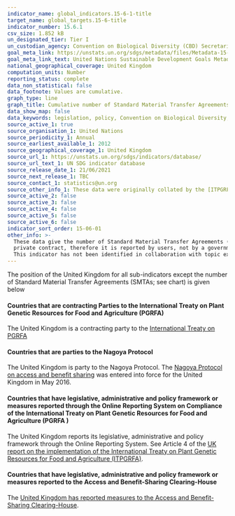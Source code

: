 ```yaml
---
indicator_name: global_indicators.15-6-1-title
target_name: global_targets.15-6-title
indicator_number: 15.6.1
csv_size: 1.852 kB
un_designated_tier: Tier I
un_custodian_agency: Convention on Biological Diversity (CBD) Secretariat
goal_meta_link: https://unstats.un.org/sdgs/metadata/files/Metadata-15-06-01.pdf
goal_meta_link_text: United Nations Sustainable Development Goals Metadata (PDF 215 KB)
national_geographical_coverage: United Kingdom
computation_units: Number
reporting_status: complete
data_non_statistical: false
data_footnote: Values are cumulative.
graph_type: line
graph_title: Cumulative number of Standard Material Transfer Agreements (SMTAs) transferring plant genetic resources for food and agriculture to the UK
data_show_map: false
data_keywords: legislation, policy, Convention on Biological Diversity, FAO 
source_active_1: true
source_organisation_1: United Nations
source_periodicity_1: Annual
source_earliest_available_1: 2012
source_geographical_coverage_1: United Kingdom
source_url_1: https://unstats.un.org/sdgs/indicators/database/
source_url_text_1: UN SDG indicator database
source_release_date_1: 21/06/2021
source_next_release_1: TBC
source_contact_1: statistics@un.org
source_other_info_1: These data were originally collated by the [ITPGRFA Secretariat](http://www.fao.org/plant-treaty/areas-of-work/compliance/compliance-reports/en/)
source_active_2: false
source_active_3: false
source_active_4: false
source_active_5: false
source_active_6: false
indicator_sort_order: 15-06-01
other_info: >-
  These data give the number of Standard Material Transfer Agreements (SMTAs) reported through the online system of the International Treaty (Easy-SMTA). The true number of SMTA issued (signed) could be higher, as some SMTAs signed may not be reported through the online system. SMTA is a
  private contract, therefore it is reported by users, not by a government focal point. Users also have a two-year period for reporting their SMTAs. Thus the number reported for a specific year may change during the following two years. Data follows the UN specification for this indicator.
  This indicator has not been identified in collaboration with topic experts.
---
```

The position of the United Kingdom for all sub-indicators except the number of Standard Material Transfer Agreements (SMTAs; see chart) is given below 
  
#### Countries that are contracting Parties to the International Treaty on Plant Genetic Resources for Food and Agriculture (PGRFA)     
The United Kingdom is a contracting party to the [International Treaty on PGRFA](https://www.gov.uk/government/publications/ts-no212015-international-treaty-on-plant-genetic-resources-for-food-and-agriculture-adopted-by-the-thirty-first-session-of-the-fao-conference-in)
  
#### Countries that are parties to the Nagoya Protocol   
 The United Kingdom is party to the Nagoya Protocol. The [Nagoya Protocol on access and benefit sharing](https://www.gov.uk/guidance/abs) was entered into force for the United Kingdom in May 2016.
  
#### Countries that have legislative, administrative and policy framework or measures reported through the Online Reporting System on Compliance of the International Treaty on Plant Genetic Resources for Food and Agriculture (PGRFA )    
The United Kingdom reports its legislative, administrative and policy framework through the Online Reporting System. See Article 4 of the [UK report on the implementation of the International Treaty on Plant Genetic Resources for Food and Agriculture (ITPGRFA)](http://www.fao.org/plant-treaty/areas-of-work/compliance/compliance-reports/en/).
  
#### Countries that have legislative, administrative and policy framework or measures reported to the Access and Benefit-Sharing Clearing-House      
The [United Kingdom has reported measures to the Access and Benefit-Sharing Clearing-House]( https://absch.cbd.int/countries/GB).